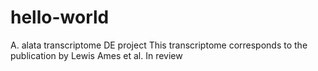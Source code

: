 # hello-world
A. alata transcriptome DE project
This transcriptome corresponds to the publication by Lewis Ames et al. In review
